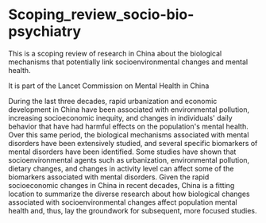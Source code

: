 # Scoping_review_socio-bio-psychiatry
This is a scoping review of research in China about the biological mechanisms that potentially link socioenvironmental changes and mental health. 

It is part of the Lancet Commission on Mental Health in China

During the last three decades, rapid urbanization and economic development in China have been associated with environmental pollution, increasing socioeconomic inequity, and changes in individuals' daily behavior that have had harmful effects on the population's mental health. Over this same period, the biological mechanisms associated with mental disorders have been extensively studied, and several specific biomarkers of mental disorders have been identified. Some studies have shown that socioenvironmental agents such as urbanization, environmental pollution, dietary changes, and changes in activity level can affect some of the biomarkers associated with mental disorders. Given the rapid socioeconomic changes in China in recent decades, China is a fitting location to summarize the diverse research about how biological changes associated with socioenvironmental changes affect population mental health and, thus, lay the groundwork for subsequent, more focused studies. 
